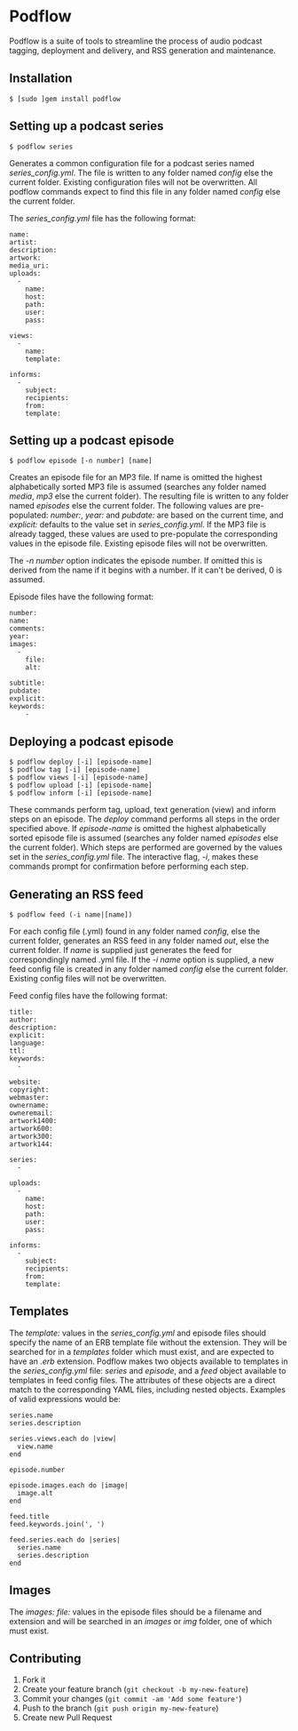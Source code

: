 # Podflow

Podflow is a suite of tools to streamline the process of audio podcast tagging, deployment and delivery, and RSS generation and maintenance.

## Installation

    $ [sudo ]gem install podflow

## Setting up a podcast series

    $ podflow series

Generates a common configuration file for a podcast series named *series_config.yml*. The file is written to any folder named *config* else the current folder. Existing configuration files will not be overwritten. All podflow commands expect to find this file in any folder named *config* else the current folder.

The *series_config.yml* file has the following format:

    name:
    artist:
    description:
    artwork:
    media_uri:
    uploads:
      - 
        name:
        host:
        path:
        user:
        pass:
        
    views:
      -
        name:
        template:
        
    informs:
      -
        subject:
        recipients:
        from:
        template:


## Setting up a podcast episode

    $ podflow episode [-n number] [name]

Creates an episode file for an MP3 file. If name is omitted the highest alphabetically sorted MP3 file is assumed (searches any folder named *media*, *mp3* else the current folder). The resulting file is written to any folder named *episodes* else the current folder. The following values are pre-populated: *number:*, *year:* and *pubdate:* are based on the current time, and *explicit:* defaults to the value set in *series_config.yml*. If the MP3 file is already tagged, these values are used to pre-populate the corresponding values in the episode file. Existing episode files will not be overwritten.

The *-n number* option indicates the episode number. If omitted this is derived from the name if it begins with a number. If it can't be derived, 0 is assumed.

Episode files have the following format:

    number:
    name:
    comments:
    year:
    images:
      -
        file:
        alt:
    
    subtitle:
    pubdate:
    explicit:
    keywords:
        - 


## Deploying a podcast episode

    $ podflow deploy [-i] [episode-name]
    $ podflow tag [-i] [episode-name]
    $ podflow views [-i] [episode-name]
    $ podflow upload [-i] [episode-name]
    $ podflow inform [-i] [episode-name]

These commands perform tag, upload, text generation (view) and inform steps on an episode. The *deploy* command performs all steps in the order specified above. If *episode-name* is omitted the highest alphabetically sorted episode file is assumed (searches any folder named *episodes* else the current folder). Which steps are performed are governed by the values set in the *series_config.yml* file. The interactive flag, *-i*, makes these commands prompt for confirmation before performing each step.


## Generating an RSS feed

    $ podflow feed (-i name|[name])

For each config file (.yml) found in any folder named *config*, else the current folder, generates an RSS feed in any folder named *out*, else the current folder. If *name* is supplied just generates the feed for correspondingly named .yml file. If the *-i name* option is supplied, a new feed config file is created in any folder named *config* else the current folder. Existing config files will not be overwritten.

Feed config files have the following format:

    title:
    author:
    description:
    explicit:
    language:
    ttl:
    keywords:
      - 
    
    website:
    copyright:
    webmaster:
    ownername:
    owneremail:
    artwork1400:
    artwork600:
    artwork300:
    artwork144:
    
    series:
      - 
      
    uploads:
      - 
        name:
        host:
        path:
        user:
        pass:
    
    informs:
      -
        subject:
        recipients:
        from:
        template:


## Templates

The *template:* values in the *series_config.yml* and episode files should specify the name of an ERB template file without the extension. They will be searched for in a *templates* folder which must exist, and are expected to have an *.erb* extension. Podflow makes two objects available to templates in the *series_config.yml* file: *series* and *episode*, and a *feed* object available to templates in feed config files. The attributes of these objects are a direct match to the corresponding YAML files, including nested objects. Examples of valid expressions would be:

    series.name
    series.description
    
    series.views.each do |view|
      view.name
    end
    
    episode.number
    
    episode.images.each do |image|
      image.alt
    end
    
    feed.title
    feed.keywords.join(', ')
    
    feed.series.each do |series|
      series.name
      series.description
    end


## Images

The *images: file:* values in the episode files should be a filename and extension and will be searched in an *images* or *img* folder, one of which must exist.


## Contributing

1. Fork it
2. Create your feature branch (`git checkout -b my-new-feature`)
3. Commit your changes (`git commit -am 'Add some feature'`)
4. Push to the branch (`git push origin my-new-feature`)
5. Create new Pull Request
